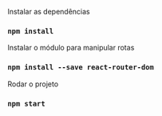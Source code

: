 Instalar as dependências
### `npm install`

Instalar o módulo para manipular rotas
### `npm install --save react-router-dom`

Rodar o projeto
### `npm start`

